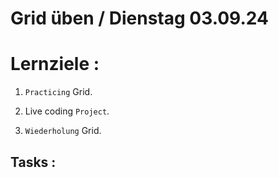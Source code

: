 # Grid üben / Dienstag 03.09.24

# Lernziele :

1. `Practicing` Grid.

2. Live coding `Project`.

3. `Wiederholung` Grid.

## Tasks :
